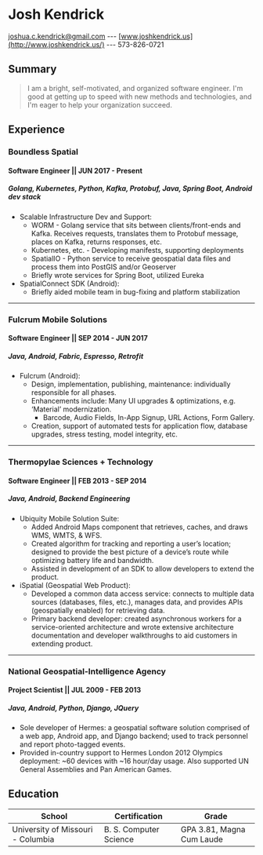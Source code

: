 # Josh Kendrick

joshua.c.kendrick@gmail.com --- [www.joshkendrick.us](http://www.joshkendrick.us/) --- 573-826-0721

## Summary
> I am a bright, self-motivated, and organized software engineer. I'm good at getting up to speed with new methods and technologies, and I'm eager to help your organization succeed.

## Experience

### Boundless Spatial

#### Software Engineer || JUN 2017 - Present

##### Golang, Kubernetes, Python, Kafka, Protobuf, Java, Spring Boot, Android dev stack

- Scalable Infrastructure Dev and Support:
  - WORM - Golang service that sits between clients/front-ends and Kafka. Receives requests, translates them to Protobuf message, places on Kafka, returns responses, etc.
  - Kubernetes, etc. - Developing manifests, supporting deployments
  - SpatialIO - Python service to receive geospatial data files and process them into PostGIS and/or Geoserver
  - Briefly wrote services for Spring Boot, utilized Eureka
- SpatialConnect SDK (Android):
  - Briefly aided mobile team in bug-fixing and platform stabilization

---

### Fulcrum Mobile Solutions

#### Software Engineer || SEP 2014 - JUN 2017

##### Java, Android, Fabric, Espresso, Retrofit

- Fulcrum (Android):
  - Design, implementation, publishing, maintenance: individually responsible for all phases.
  - Enhancements include: Many UI upgrades & optimizations, e.g. ‘Material’ modernization.
    - Barcode, Audio Fields, In-App Signup, URL Actions, Form Gallery.
  - Creation, support of automated tests for application flow, database upgrades, stress testing, model integrity, etc.

---

### Thermopylae Sciences + Technology

#### Software Engineer || FEB 2013 - SEP 2014

##### Java, Android, Backend Engineering

- Ubiquity Mobile Solution Suite:
  - Added Android Maps component that retrieves, caches, and draws WMS, WMTS, & WFS.
  - Created algorithm for tracking and reporting a user’s location; designed to provide the best picture of a device’s route while optimizing battery life and bandwidth.
  - Assisted in development of an SDK to allow developers to extend the product.
- iSpatial (Geospatial Web Product):
  - Developed a common data access service: connects to multiple data sources (databases, files, etc.), manages data, and provides APIs (geospatially enabled) for retrieving data.
  - Primary backend developer: created asynchronous workers for a service-oriented architecture and wrote extensive architecture documentation and developer walkthroughs to aid customers in extending product.

---

### National Geospatial-Intelligence Agency

#### Project Scientist || JUL 2009 - FEB 2013

##### Java, Android, Python, Django, JQuery

- Sole developer of Hermes: a geospatial software solution comprised of a web app, Android app, and Django backend; used to track personnel and report photo-tagged events.
- Provided in-country support to Hermes London 2012 Olympics deployment: ~60 devices with ~16 hour/day usage. Also supported UN General Assemblies and Pan American Games.

## Education

| School | Certification | Grade |
| --- | --- | --- |
| University of Missouri - Columbia | B. S. Computer Science | GPA 3.81, Magna Cum Laude |

